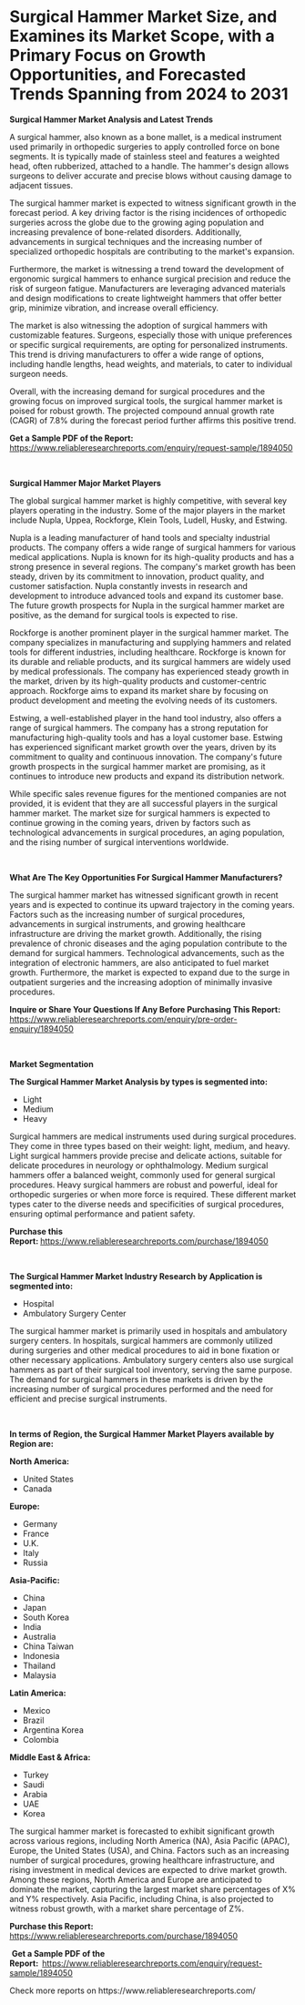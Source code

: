 <p><h1>Surgical Hammer Market Size, and Examines its Market Scope, with a Primary Focus on Growth Opportunities, and Forecasted Trends Spanning from 2024 to 2031</h1></p><p><strong>Surgical Hammer Market Analysis and Latest Trends</strong></p>
<p><p>A surgical hammer, also known as a bone mallet, is a medical instrument used primarily in orthopedic surgeries to apply controlled force on bone segments. It is typically made of stainless steel and features a weighted head, often rubberized, attached to a handle. The hammer's design allows surgeons to deliver accurate and precise blows without causing damage to adjacent tissues.</p><p>The surgical hammer market is expected to witness significant growth in the forecast period. A key driving factor is the rising incidences of orthopedic surgeries across the globe due to the growing aging population and increasing prevalence of bone-related disorders. Additionally, advancements in surgical techniques and the increasing number of specialized orthopedic hospitals are contributing to the market's expansion.</p><p>Furthermore, the market is witnessing a trend toward the development of ergonomic surgical hammers to enhance surgical precision and reduce the risk of surgeon fatigue. Manufacturers are leveraging advanced materials and design modifications to create lightweight hammers that offer better grip, minimize vibration, and increase overall efficiency.</p><p>The market is also witnessing the adoption of surgical hammers with customizable features. Surgeons, especially those with unique preferences or specific surgical requirements, are opting for personalized instruments. This trend is driving manufacturers to offer a wide range of options, including handle lengths, head weights, and materials, to cater to individual surgeon needs.</p><p>Overall, with the increasing demand for surgical procedures and the growing focus on improved surgical tools, the surgical hammer market is poised for robust growth. The projected compound annual growth rate (CAGR) of 7.8% during the forecast period further affirms this positive trend.</p></p>
<p><strong>Get a Sample PDF of the Report:&nbsp;</strong> <a href="https://www.reliableresearchreports.com/enquiry/request-sample/1894050">https://www.reliableresearchreports.com/enquiry/request-sample/1894050</a></p>
<p>&nbsp;</p>
<p><strong>Surgical Hammer Major Market Players</strong></p>
<p><p>The global surgical hammer market is highly competitive, with several key players operating in the industry. Some of the major players in the market include Nupla, Uppea, Rockforge, Klein Tools, Ludell, Husky, and Estwing.</p><p>Nupla is a leading manufacturer of hand tools and specialty industrial products. The company offers a wide range of surgical hammers for various medical applications. Nupla is known for its high-quality products and has a strong presence in several regions. The company's market growth has been steady, driven by its commitment to innovation, product quality, and customer satisfaction. Nupla constantly invests in research and development to introduce advanced tools and expand its customer base. The future growth prospects for Nupla in the surgical hammer market are positive, as the demand for surgical tools is expected to rise.</p><p>Rockforge is another prominent player in the surgical hammer market. The company specializes in manufacturing and supplying hammers and related tools for different industries, including healthcare. Rockforge is known for its durable and reliable products, and its surgical hammers are widely used by medical professionals. The company has experienced steady growth in the market, driven by its high-quality products and customer-centric approach. Rockforge aims to expand its market share by focusing on product development and meeting the evolving needs of its customers.</p><p>Estwing, a well-established player in the hand tool industry, also offers a range of surgical hammers. The company has a strong reputation for manufacturing high-quality tools and has a loyal customer base. Estwing has experienced significant market growth over the years, driven by its commitment to quality and continuous innovation. The company's future growth prospects in the surgical hammer market are promising, as it continues to introduce new products and expand its distribution network.</p><p>While specific sales revenue figures for the mentioned companies are not provided, it is evident that they are all successful players in the surgical hammer market. The market size for surgical hammers is expected to continue growing in the coming years, driven by factors such as technological advancements in surgical procedures, an aging population, and the rising number of surgical interventions worldwide.</p></p>
<p>&nbsp;</p>
<p><strong>What Are The Key Opportunities For Surgical Hammer Manufacturers?</strong></p>
<p><p>The surgical hammer market has witnessed significant growth in recent years and is expected to continue its upward trajectory in the coming years. Factors such as the increasing number of surgical procedures, advancements in surgical instruments, and growing healthcare infrastructure are driving the market growth. Additionally, the rising prevalence of chronic diseases and the aging population contribute to the demand for surgical hammers. Technological advancements, such as the integration of electronic hammers, are also anticipated to fuel market growth. Furthermore, the market is expected to expand due to the surge in outpatient surgeries and the increasing adoption of minimally invasive procedures.</p></p>
<p><strong>Inquire or Share Your Questions If Any Before Purchasing This Report:</strong> <a href="https://www.reliableresearchreports.com/enquiry/pre-order-enquiry/1894050">https://www.reliableresearchreports.com/enquiry/pre-order-enquiry/1894050</a></p>
<p>&nbsp;</p>
<p><strong>Market Segmentation</strong></p>
<p><strong>The Surgical Hammer Market Analysis by types is segmented into:</strong></p>
<p><ul><li>Light</li><li>Medium</li><li>Heavy</li></ul></p>
<p><p>Surgical hammers are medical instruments used during surgical procedures. They come in three types based on their weight: light, medium, and heavy. Light surgical hammers provide precise and delicate actions, suitable for delicate procedures in neurology or ophthalmology. Medium surgical hammers offer a balanced weight, commonly used for general surgical procedures. Heavy surgical hammers are robust and powerful, ideal for orthopedic surgeries or when more force is required. These different market types cater to the diverse needs and specificities of surgical procedures, ensuring optimal performance and patient safety.</p></p>
<p><strong>Purchase this Report:&nbsp;</strong><a href="https://www.reliableresearchreports.com/purchase/1894050">https://www.reliableresearchreports.com/purchase/1894050</a></p>
<p>&nbsp;</p>
<p><strong>The Surgical Hammer Market Industry Research by Application is segmented into:</strong></p>
<p><ul><li>Hospital</li><li>Ambulatory Surgery Center</li></ul></p>
<p><p>The surgical hammer market is primarily used in hospitals and ambulatory surgery centers. In hospitals, surgical hammers are commonly utilized during surgeries and other medical procedures to aid in bone fixation or other necessary applications. Ambulatory surgery centers also use surgical hammers as part of their surgical tool inventory, serving the same purpose. The demand for surgical hammers in these markets is driven by the increasing number of surgical procedures performed and the need for efficient and precise surgical instruments.</p></p>
<p>&nbsp;</p>
<p><strong>In terms of Region, the Surgical Hammer Market Players available by Region are:</strong></p>
<p>
    <p> <strong> North America: </strong>
        <ul>
            <li>United States</li>
            <li>Canada</li>
        </ul>
        </p> 
    <p> <strong> Europe: </strong>
        <ul>
            <li>Germany</li>
            <li>France</li>
            <li>U.K.</li>
            <li>Italy</li>
            <li>Russia</li>
        </ul>
        </p> 
    <p> <strong> Asia-Pacific: </strong>
        <ul>
            <li>China</li>
            <li>Japan</li>
            <li>South Korea</li>
            <li>India</li>
            <li>Australia</li>
            <li>China Taiwan</li>
            <li>Indonesia</li>
            <li>Thailand</li>
            <li>Malaysia</li>
        </ul>
        </p> 
    <p> <strong> Latin America: </strong>
        <ul>
            <li>Mexico</li>
            <li>Brazil</li>
            <li>Argentina Korea</li>
            <li>Colombia</li>
        </ul>
        </p> 
    <p> <strong> Middle East & Africa: </strong>
        <ul>
            <li>Turkey</li>
            <li>Saudi</li>
            <li>Arabia</li>
            <li>UAE</li>
            <li>Korea</li>
        </ul>
    </p>
    </p>
<p><p>The surgical hammer market is forecasted to exhibit significant growth across various regions, including North America (NA), Asia Pacific (APAC), Europe, the United States (USA), and China. Factors such as an increasing number of surgical procedures, growing healthcare infrastructure, and rising investment in medical devices are expected to drive market growth. Among these regions, North America and Europe are anticipated to dominate the market, capturing the largest market share percentages of X% and Y% respectively. Asia Pacific, including China, is also projected to witness robust growth, with a market share percentage of Z%.</p></p>
<p><strong>Purchase this Report: </strong><a href="https://www.reliableresearchreports.com/purchase/1894050">https://www.reliableresearchreports.com/purchase/1894050</a></p>
<p>&nbsp;<strong>Get a Sample PDF of the Report:&nbsp;&nbsp;</strong><a href="https://www.reliableresearchreports.com/enquiry/request-sample/1894050">https://www.reliableresearchreports.com/enquiry/request-sample/1894050</a></p>
<p><strong></strong></p>
<p>Check more reports on https://www.reliableresearchreports.com/</p>
